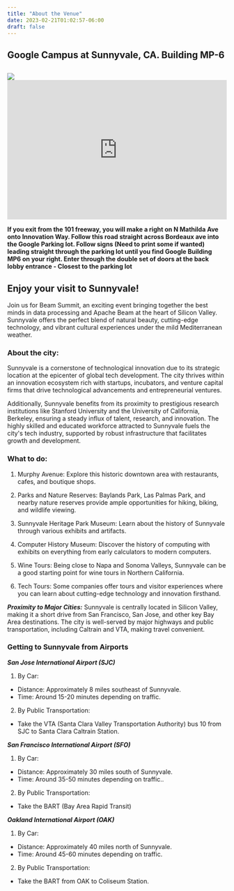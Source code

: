 ```yaml
---
title: "About the Venue"
date: 2023-02-21T01:02:57-06:00
draft: false
---
```


<h2 class="text-center">Google Campus at Sunnyvale, CA. Building MP-6<h2>

<div class="row">
    <div class="col-lg-6 mt-3">
    <img class="img-fluid" src="/images/venue.png"> 
    </div>
    <div class="col-lg-6 mt-3">
    <iframe src="https://www.google.com/maps/embed?pb=!1m18!1m12!1m3!1d3169.253668315741!2d-122.0197216915421!3d37.40747871839029!2m3!1f0!2f0!3f0!3m2!1i1024!2i768!4f13.1!3m3!1m2!1s0x808fb7b975494789%3A0x8526ea565efeef3b!2sGoogle%20Building%20MP6%2C%201195%20Borregas%20Ave%2C%20Sunnyvale%2C%20CA%2094089%2C%20USA!5e0!3m2!1sen!2smx!4v1723056509880!5m2!1sen!2smx" width="100%" height="320" style="border:0;" allowfullscreen="" loading="lazy" referrerpolicy="no-referrer-when-downgrade"></iframe>
    </div>
  </div>

<p style="font-size: 14px;" class="mt-3 mb-4">If you exit from the 101 freeway, you will make a right on N Mathilda Ave onto Innovation Way. Follow this road straight across Bordeaux ave into the Google Parking lot. Follow signs (Need to print some if wanted) leading straight through the parking lot until you find Google Building MP6 on your right. Enter through the double set of doors at the back lobby entrance - Closest to the parking lot</p>
  

## Enjoy your visit to Sunnyvale!

Join us for Beam Summit, an exciting event bringing together the best minds in data processing and Apache Beam at the heart of Silicon Valley. Sunnyvale offers the perfect blend of natural beauty, cutting-edge technology, and vibrant cultural experiences under the mild Mediterranean weather. 


### About the city:

Sunnyvale is a cornerstone of technological innovation due to its strategic location at the epicenter of global tech development. The city thrives within an innovation ecosystem rich with startups, incubators, and venture capital firms that drive technological advancements and entrepreneurial ventures.

Additionally, Sunnyvale benefits from its proximity to prestigious research institutions like Stanford University and the University of California, Berkeley, ensuring a steady influx of talent, research, and innovation. The highly skilled and educated workforce attracted to Sunnyvale fuels the city's tech industry, supported by robust infrastructure that facilitates growth and development.

### What to do: 

1. Murphy Avenue: Explore this historic downtown area with restaurants, cafes, and boutique shops.

2. Parks and Nature Reserves: Baylands Park, Las Palmas Park, and nearby nature reserves provide ample opportunities for hiking, biking, and wildlife viewing.

3. Sunnyvale Heritage Park Museum:  Learn about the history of Sunnyvale through various exhibits and artifacts.

4. Computer History Museum: Discover the history of computing with exhibits on everything from early calculators to modern computers.

5. Wine Tours: Being close to Napa and Sonoma Valleys, Sunnyvale can be a good starting point for wine tours in Northern California.

6. Tech Tours: Some companies offer tours and visitor experiences where you can learn about cutting-edge technology and innovation firsthand.

***Proximity to Major Cities:*** Sunnyvale is centrally located in Silicon Valley, making it a short drive from San Francisco, San Jose, and other key Bay Area destinations. The city is well-served by major highways and public transportation, including Caltrain and VTA, making travel convenient.


### Getting to Sunnyvale from Airports


***San Jose International Airport (SJC)***

1. By Car:

- Distance: Approximately 8 miles southeast of Sunnyvale.
- Time: Around 15-20 minutes depending on traffic.

2. By Public Transportation:

- Take the VTA (Santa Clara Valley Transportation Authority) bus 10 from SJC to Santa Clara Caltrain Station.


***San Francisco International Airport (SFO)***

1. By Car:

- Distance: Approximately 30 miles south of Sunnyvale.
- Time: Around 35-50 minutes depending on traffic..

2. By Public Transportation:

- Take the BART (Bay Area Rapid Transit)


***Oakland International Airport (OAK)***

1. By Car:

- Distance: Approximately 40 miles north of Sunnyvale.
- Time: Around 45-60 minutes depending on traffic.

2. By Public Transportation:

- Take the BART from OAK to Coliseum Station.

